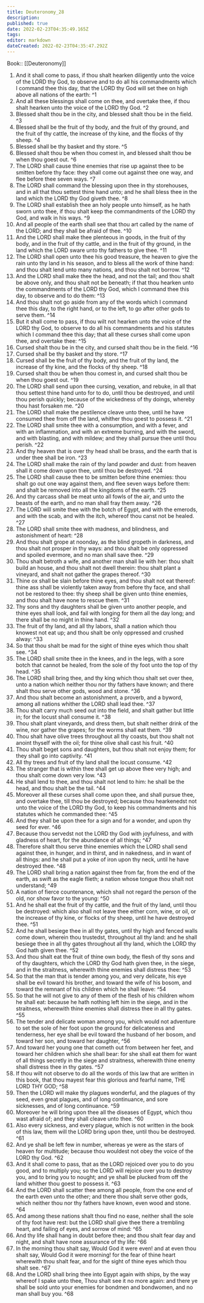 ```yaml
---
title: Deuteronomy_28
description: 
published: true
date: 2022-02-23T04:35:49.165Z
tags: 
editor: markdown
dateCreated: 2022-02-23T04:35:47.292Z
---
```


 Book:: [[Deuteronomy]]
 1. And it shall come to pass, if thou shalt hearken diligently unto the voice of the LORD thy God, to observe and to do all his commandments which I command thee this day, that the LORD thy God will set thee on high above all nations of the earth: ^1
 2. And all these blessings shall come on thee, and overtake thee, if thou shalt hearken unto the voice of the LORD thy God. ^2
 3. Blessed shalt thou be in the city, and blessed shalt thou be in the field. ^3
 4. Blessed shall be the fruit of thy body, and the fruit of thy ground, and the fruit of thy cattle, the increase of thy kine, and the flocks of thy sheep. ^4
 5. Blessed shall be thy basket and thy store. ^5
 6. Blessed shalt thou be when thou comest in, and blessed shalt thou be when thou goest out. ^6
 7. The LORD shall cause thine enemies that rise up against thee to be smitten before thy face: they shall come out against thee one way, and flee before thee seven ways. ^7
 8. The LORD shall command the blessing upon thee in thy storehouses, and in all that thou settest thine hand unto; and he shall bless thee in the land which the LORD thy God giveth thee. ^8
 9. The LORD shall establish thee an holy people unto himself, as he hath sworn unto thee, if thou shalt keep the commandments of the LORD thy God, and walk in his ways. ^9
 10. And all people of the earth shall see that thou art called by the name of the LORD; and they shall be afraid of thee. ^10
 11. And the LORD shall make thee plenteous in goods, in the fruit of thy body, and in the fruit of thy cattle, and in the fruit of thy ground, in the land which the LORD sware unto thy fathers to give thee. ^11
 12. The LORD shall open unto thee his good treasure, the heaven to give the rain unto thy land in his season, and to bless all the work of thine hand: and thou shalt lend unto many nations, and thou shalt not borrow. ^12
 13. And the LORD shall make thee the head, and not the tail; and thou shalt be above only, and thou shalt not be beneath; if that thou hearken unto the commandments of the LORD thy God, which I command thee this day, to observe and to do them: ^13
 14. And thou shalt not go aside from any of the words which I command thee this day, to the right hand, or to the left, to go after other gods to serve them. ^14
 15. But it shall come to pass, if thou wilt not hearken unto the voice of the LORD thy God, to observe to do all his commandments and his statutes which I command thee this day; that all these curses shall come upon thee, and overtake thee: ^15
 16. Cursed shalt thou be in the city, and cursed shalt thou be in the field. ^16
 17. Cursed shall be thy basket and thy store. ^17
 18. Cursed shall be the fruit of thy body, and the fruit of thy land, the increase of thy kine, and the flocks of thy sheep. ^18
 19. Cursed shalt thou be when thou comest in, and cursed shalt thou be when thou goest out. ^19
 20. The LORD shall send upon thee cursing, vexation, and rebuke, in all that thou settest thine hand unto for to do, until thou be destroyed, and until thou perish quickly; because of the wickedness of thy doings, whereby thou hast forsaken me. ^20
 21. The LORD shall make the pestilence cleave unto thee, until he have consumed thee from off the land, whither thou goest to possess it. ^21
 22. The LORD shall smite thee with a consumption, and with a fever, and with an inflammation, and with an extreme burning, and with the sword, and with blasting, and with mildew; and they shall pursue thee until thou perish. ^22
 23. And thy heaven that is over thy head shall be brass, and the earth that is under thee shall be iron. ^23
 24. The LORD shall make the rain of thy land powder and dust: from heaven shall it come down upon thee, until thou be destroyed. ^24
 25. The LORD shall cause thee to be smitten before thine enemies: thou shalt go out one way against them, and flee seven ways before them: and shalt be removed into all the kingdoms of the earth. ^25
 26. And thy carcass shall be meat unto all fowls of the air, and unto the beasts of the earth, and no man shall fray them away. ^26
 27. The LORD will smite thee with the botch of Egypt, and with the emerods, and with the scab, and with the itch, whereof thou canst not be healed. ^27
 28. The LORD shall smite thee with madness, and blindness, and astonishment of heart: ^28
 29. And thou shalt grope at noonday, as the blind gropeth in darkness, and thou shalt not prosper in thy ways: and thou shalt be only oppressed and spoiled evermore, and no man shall save thee. ^29
 30. Thou shalt betroth a wife, and another man shall lie with her: thou shalt build an house, and thou shalt not dwell therein: thou shalt plant a vineyard, and shalt not gather the grapes thereof. ^30
 31. Thine ox shall be slain before thine eyes, and thou shalt not eat thereof: thine ass shall be violently taken away from before thy face, and shall not be restored to thee: thy sheep shall be given unto thine enemies, and thou shalt have none to rescue them. ^31
 32. Thy sons and thy daughters shall be given unto another people, and thine eyes shall look, and fail with longing for them all the day long; and there shall be no might in thine hand. ^32
 33. The fruit of thy land, and all thy labors, shall a nation which thou knowest not eat up; and thou shalt be only oppressed and crushed alway: ^33
 34. So that thou shalt be mad for the sight of thine eyes which thou shalt see. ^34
 35. The LORD shall smite thee in the knees, and in the legs, with a sore botch that cannot be healed, from the sole of thy foot unto the top of thy head. ^35
 36. The LORD shall bring thee, and thy king which thou shalt set over thee, unto a nation which neither thou nor thy fathers have known; and there shalt thou serve other gods, wood and stone. ^36
 37. And thou shalt become an astonishment, a proverb, and a byword, among all nations whither the LORD shall lead thee. ^37
 38. Thou shalt carry much seed out into the field, and shalt gather but little in; for the locust shall consume it. ^38
 39. Thou shalt plant vineyards, and dress them, but shalt neither drink of the wine, nor gather the grapes; for the worms shall eat them. ^39
 40. Thou shalt have olive trees throughout all thy coasts, but thou shalt not anoint thyself with the oil; for thine olive shall cast his fruit. ^40
 41. Thou shalt beget sons and daughters, but thou shalt not enjoy them; for they shall go into captivity. ^41
 42. All thy trees and fruit of thy land shall the locust consume. ^42
 43. The stranger that is within thee shall get up above thee very high; and thou shalt come down very low. ^43
 44. He shall lend to thee, and thou shalt not lend to him: he shall be the head, and thou shalt be the tail. ^44
 45. Moreover all these curses shall come upon thee, and shall pursue thee, and overtake thee, till thou be destroyed; because thou hearkenedst not unto the voice of the LORD thy God, to keep his commandments and his statutes which he commanded thee: ^45
 46. And they shall be upon thee for a sign and for a wonder, and upon thy seed for ever. ^46
 47. Because thou servedst not the LORD thy God with joyfulness, and with gladness of heart, for the abundance of all things; ^47
 48. Therefore shalt thou serve thine enemies which the LORD shall send against thee, in hunger, and in thirst, and in nakedness, and in want of all things: and he shall put a yoke of iron upon thy neck, until he have destroyed thee. ^48
 49. The LORD shall bring a nation against thee from far, from the end of the earth, as swift as the eagle flieth; a nation whose tongue thou shalt not understand; ^49
 50. A nation of fierce countenance, which shall not regard the person of the old, nor show favor to the young: ^50
 51. And he shall eat the fruit of thy cattle, and the fruit of thy land, until thou be destroyed: which also shall not leave thee either corn, wine, or oil, or the increase of thy kine, or flocks of thy sheep, until he have destroyed thee. ^51
 52. And he shall besiege thee in all thy gates, until thy high and fenced walls come down, wherein thou trustedst, throughout all thy land: and he shall besiege thee in all thy gates throughout all thy land, which the LORD thy God hath given thee. ^52
 53. And thou shalt eat the fruit of thine own body, the flesh of thy sons and of thy daughters, which the LORD thy God hath given thee, in the siege, and in the straitness, wherewith thine enemies shall distress thee: ^53
 54. So that the man that is tender among you, and very delicate, his eye shall be evil toward his brother, and toward the wife of his bosom, and toward the remnant of his children which he shall leave: ^54
 55. So that he will not give to any of them of the flesh of his children whom he shall eat: because he hath nothing left him in the siege, and in the straitness, wherewith thine enemies shall distress thee in all thy gates. ^55
 56. The tender and delicate woman among you, which would not adventure to set the sole of her foot upon the ground for delicateness and tenderness, her eye shall be evil toward the husband of her bosom, and toward her son, and toward her daughter, ^56
 57. And toward her young one that cometh out from between her feet, and toward her children which she shall bear: for she shall eat them for want of all things secretly in the siege and straitness, wherewith thine enemy shall distress thee in thy gates. ^57
 58. If thou wilt not observe to do all the words of this law that are written in this book, that thou mayest fear this glorious and fearful name, THE LORD THY GOD; ^58
 59. Then the LORD will make thy plagues wonderful, and the plagues of thy seed, even great plagues, and of long continuance, and sore sicknesses, and of long continuance. ^59
 60. Moreover he will bring upon thee all the diseases of Egypt, which thou wast afraid of; and they shall cleave unto thee. ^60
 61. Also every sickness, and every plague, which is not written in the book of this law, them will the LORD bring upon thee, until thou be destroyed. ^61
 62. And ye shall be left few in number, whereas ye were as the stars of heaven for multitude; because thou wouldest not obey the voice of the LORD thy God. ^62
 63. And it shall come to pass, that as the LORD rejoiced over you to do you good, and to multiply you; so the LORD will rejoice over you to destroy you, and to bring you to nought; and ye shall be plucked from off the land whither thou goest to possess it. ^63
 64. And the LORD shall scatter thee among all people, from the one end of the earth even unto the other; and there thou shalt serve other gods, which neither thou nor thy fathers have known, even wood and stone. ^64
 65. And among these nations shalt thou find no ease, neither shall the sole of thy foot have rest: but the LORD shall give thee there a trembling heart, and failing of eyes, and sorrow of mind: ^65
 66. And thy life shall hang in doubt before thee; and thou shalt fear day and night, and shalt have none assurance of thy life: ^66
 67. In the morning thou shalt say, Would God it were even! and at even thou shalt say, Would God it were morning! for the fear of thine heart wherewith thou shalt fear, and for the sight of thine eyes which thou shalt see. ^67
 68. And the LORD shall bring thee into Egypt again with ships, by the way whereof I spake unto thee, Thou shalt see it no more again: and there ye shall be sold unto your enemies for bondmen and bondwomen, and no man shall buy you. ^68
